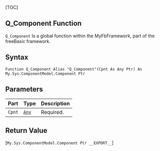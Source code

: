 [TOC]
## Q_Component Function

`Q_Component` Is a global function within the MyFbFramework, part of the freeBasic framework.
## Syntax

```freeBasic
Function Q_Component Alias "Q_Component"(Cpnt As Any Ptr) As My.Sys.ComponentModel.Component Ptr
```

## Parameters

|Part|Type|Description|
| :------------ | :------------ | :------------ |
|`Cpnt`|[`Any`]("https://www.freebasic.net/wiki/KeyPgAny")|Required.|

## Return Value
[`My.Sys.ComponentModel.Component Ptr __EXPORT__`]

